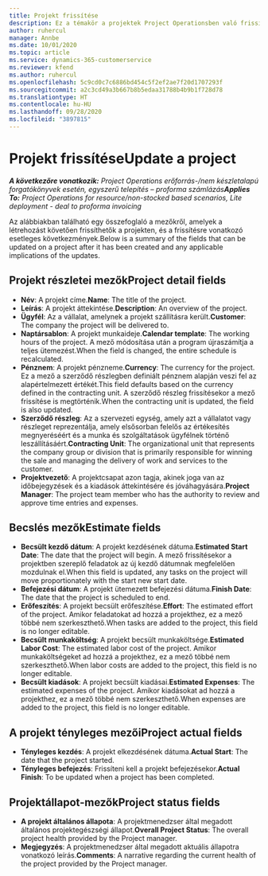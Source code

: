 ```yaml
---
title: Projekt frissítése
description: Ez a témakör a projektek Project Operationsben való frissítéséről nyújt tájékoztatást.
author: ruhercul
manager: Annbe
ms.date: 10/01/2020
ms.topic: article
ms.service: dynamics-365-customerservice
ms.reviewer: kfend
ms.author: ruhercul
ms.openlocfilehash: 5c9cd0c7c6886bd454c5f2ef2ae7f20d1707293f
ms.sourcegitcommit: a2c3cd49a3b667b8b5edaa31788b4b9b1f728d78
ms.translationtype: HT
ms.contentlocale: hu-HU
ms.lasthandoff: 09/28/2020
ms.locfileid: "3897815"
---
```

# <a name="update-a-project"></a><span data-ttu-id="48659-103">Projekt frissítése</span><span class="sxs-lookup"><span data-stu-id="48659-103">Update a project</span></span>

<span data-ttu-id="48659-104">_**A következőre vonatkozik:** Project Operations erőforrás-/nem készletalapú forgatókönyvek esetén, egyszerű telepítés – proforma számlázás_</span><span class="sxs-lookup"><span data-stu-id="48659-104">_**Applies To:** Project Operations for resource/non-stocked based scenarios, Lite deployment - deal to proforma invoicing_</span></span>

<span data-ttu-id="48659-105">Az alábbiakban található egy összefoglaló a mezőkről, amelyek a létrehozást követően frissíthetők a projekten, és a frissítésre vonatkozó esetleges következmények.</span><span class="sxs-lookup"><span data-stu-id="48659-105">Below is a summary of the fields that can be updated on a project after it has been created and any applicable implications of the updates.</span></span>

## <a name="project-detail-fields"></a><span data-ttu-id="48659-106">Projekt részletei mezők</span><span class="sxs-lookup"><span data-stu-id="48659-106">Project detail fields</span></span>

- <span data-ttu-id="48659-107">**Név**: A projekt címe.</span><span class="sxs-lookup"><span data-stu-id="48659-107">**Name**: The title of the project.</span></span>
- <span data-ttu-id="48659-108">**Leírás**: A projekt áttekintése.</span><span class="sxs-lookup"><span data-stu-id="48659-108">**Description**: An overview of the project.</span></span>
- <span data-ttu-id="48659-109">**Ügyfél**: Az a vállalat, amelynek a projekt szállításra került.</span><span class="sxs-lookup"><span data-stu-id="48659-109">**Customer**: The company the project will be delivered to.</span></span>
- <span data-ttu-id="48659-110">**Naptársablon**: A projekt munkaideje.</span><span class="sxs-lookup"><span data-stu-id="48659-110">**Calendar template**: The working hours of the project.</span></span> <span data-ttu-id="48659-111">A mező módosítása után a program újraszámítja a teljes ütemezést.</span><span class="sxs-lookup"><span data-stu-id="48659-111">When the field is changed, the entire schedule is recalculated.</span></span>
- <span data-ttu-id="48659-112">**Pénznem**: A projekt pénzneme.</span><span class="sxs-lookup"><span data-stu-id="48659-112">**Currency**: The currency for the project.</span></span> <span data-ttu-id="48659-113">Ez a mező a szerződő részlegben definiált pénznem alapján veszi fel az alapértelmezett értékét.</span><span class="sxs-lookup"><span data-stu-id="48659-113">This field defaults based on the currency defined in the contracting unit.</span></span> <span data-ttu-id="48659-114">A szerződő részleg frissítésekor a mező frissítése is megtörténik.</span><span class="sxs-lookup"><span data-stu-id="48659-114">When the contracting unit is updated, the field is also updated.</span></span>
- <span data-ttu-id="48659-115">**Szerződő részleg**: Az a szervezeti egység, amely azt a vállalatot vagy részleget reprezentálja, amely elsősorban felelős az értékesítés megnyeréséért és a munka és szolgáltatások ügyfélnek történő leszállításáért.</span><span class="sxs-lookup"><span data-stu-id="48659-115">**Contracting Unit**: The organizational unit that represents the company group or division that is primarily responsible for winning the sale and managing the delivery of work and services to the customer.</span></span> 
- <span data-ttu-id="48659-116">**Projektvezető**: A projektcsapat azon tagja, akinek joga van az időbejegyzések és a kiadások áttekintésére és jóváhagyására.</span><span class="sxs-lookup"><span data-stu-id="48659-116">**Project Manager**: The project team member who has the authority to review and approve time entries and expenses.</span></span>

## <a name="estimate-fields"></a><span data-ttu-id="48659-117">Becslés mezők</span><span class="sxs-lookup"><span data-stu-id="48659-117">Estimate fields</span></span>

- <span data-ttu-id="48659-118">**Becsült kezdő dátum**: A projekt kezdésének dátuma.</span><span class="sxs-lookup"><span data-stu-id="48659-118">**Estimated Start Date**: The date that the project will begin.</span></span> <span data-ttu-id="48659-119">A mező frissítésekor a projektben szereplő feladatok az új kezdő dátumnak megfelelően mozdulnak el.</span><span class="sxs-lookup"><span data-stu-id="48659-119">When this field is updated, any tasks on the project will move proportionately with the start new start date.</span></span>
- <span data-ttu-id="48659-120">**Befejezési dátum**: A projekt ütemezett befejezési dátuma.</span><span class="sxs-lookup"><span data-stu-id="48659-120">**Finish Date**: The date that the project is scheduled to end.</span></span>
- <span data-ttu-id="48659-121">**Erőfeszítés**: A projekt becsült erőfeszítése.</span><span class="sxs-lookup"><span data-stu-id="48659-121">**Effort**: The estimated effort of the project.</span></span> <span data-ttu-id="48659-122">Amikor feladatokat ad hozzá a projekthez, ez a mező többé nem szerkeszthető.</span><span class="sxs-lookup"><span data-stu-id="48659-122">When tasks are added to the project, this field is no longer editable.</span></span>
- <span data-ttu-id="48659-123">**Becsült munkaköltség**: A projekt becsült munkaköltsége.</span><span class="sxs-lookup"><span data-stu-id="48659-123">**Estimated Labor Cost**: The estimated labor cost of the project.</span></span> <span data-ttu-id="48659-124">Amikor munkaköltségeket ad hozzá a projekthez, ez a mező többé nem szerkeszthető.</span><span class="sxs-lookup"><span data-stu-id="48659-124">When labor costs are added to the project, this field is no longer editable.</span></span>
- <span data-ttu-id="48659-125">**Becsült kiadások**: A projekt becsült kiadásai.</span><span class="sxs-lookup"><span data-stu-id="48659-125">**Estimated Expenses**: The estimated expenses of the project.</span></span> <span data-ttu-id="48659-126">Amikor kiadásokat ad hozzá a projekthez, ez a mező többé nem szerkeszthető.</span><span class="sxs-lookup"><span data-stu-id="48659-126">When expenses are added to the project, this field is no longer editable.</span></span>

## <a name="project-actual-fields"></a><span data-ttu-id="48659-127">A projekt tényleges mezői</span><span class="sxs-lookup"><span data-stu-id="48659-127">Project actual fields</span></span>
- <span data-ttu-id="48659-128">**Tényleges kezdés**: A projekt elkezdésének dátuma.</span><span class="sxs-lookup"><span data-stu-id="48659-128">**Actual Start**: The date that the project started.</span></span>
- <span data-ttu-id="48659-129">**Tényleges befejezés**: Frissíteni kell a projekt befejezésekor.</span><span class="sxs-lookup"><span data-stu-id="48659-129">**Actual Finish**: To be updated when a project has been completed.</span></span>

## <a name="project-status-fields"></a><span data-ttu-id="48659-130">Projektállapot-mezők</span><span class="sxs-lookup"><span data-stu-id="48659-130">Project status fields</span></span>

- <span data-ttu-id="48659-131">**A projekt általános állapota**: A projektmenedzser által megadott általános projektegészségi állapot.</span><span class="sxs-lookup"><span data-stu-id="48659-131">**Overall Project Status**: The overall project health provided by the Project manager.</span></span>
- <span data-ttu-id="48659-132">**Megjegyzés**: A projektmenedzser által megadott aktuális állapotra vonatkozó leírás.</span><span class="sxs-lookup"><span data-stu-id="48659-132">**Comments**: A narrative regarding the current health of the project provided by the Project manager.</span></span>

